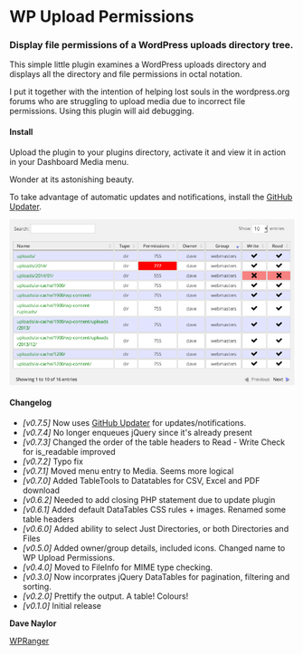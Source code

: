 WP Upload Permissions
============================

### Display file permissions of a WordPress uploads directory tree.

This simple little plugin examines a WordPress uploads directory and displays all the directory
and file permissions in octal notation. 

I put it together with the intention of helping lost souls in the wordpress.org forums who are struggling
to upload media due to incorrect file permissions.  Using this plugin will aid debugging. 

#### Install

Upload the plugin to your plugins directory, activate it and view it in action in your Dashboard Media menu.

Wonder at its astonishing beauty.

To take advantage of automatic updates and notifications, install the [GitHub Updater](https://github.com/afragen/github-updater). 

![Upload Permissions](screenshot.1.png)


#### Changelog

* _[v0.7.5]_ Now uses [GitHub Updater](https://github.com/afragen/github-updater) for updates/notifications.
* _[v0.7.4]_ No longer enqueues jQuery since it's already present 
* _[v0.7.3]_ Changed the order of the table headers to Read - Write
             Check for is_readable improved
* _[v0.7.2]_ Typo fix
* _[v0.7.1]_ Moved menu entry to Media.  Seems more logical
* _[v0.7.0]_ Added TableTools to Datatables for CSV, Excel and PDF download
* _[v0.6.2]_ Needed to add closing PHP statement due to update plugin
* _[v0.6.1]_ Added default DataTables CSS rules + images.  Renamed some table headers
* _[v0.6.0]_ Added ability to select Just Directories, or both Directories and Files
* _[v0.5.0]_ Added owner/group details, included icons.  Changed name to WP Upload Permissions.
* _[v0.4.0]_ Moved to FileInfo for MIME type checking.
* _[v0.3.0]_ Now incorprates jQuery DataTables for pagination, filtering and sorting.
* _[v0.2.0]_ Prettify the output.  A table!  Colours!
* _[v0.1.0]_ Initial release

__Dave Naylor__

[WPRanger](http://wpranger.co.uk)
